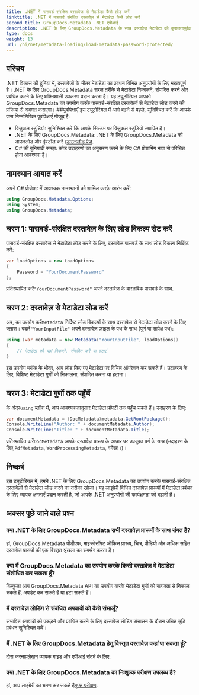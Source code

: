 ```yaml
---
title: .NET में पासवर्ड संरक्षित दस्तावेज़ से मेटाडेटा कैसे लोड करें
linktitle: .NET में पासवर्ड संरक्षित दस्तावेज़ से मेटाडेटा कैसे लोड करें
second_title: GroupDocs.Metadata .NET एपीआई
description: .NET के लिए GroupDocs.Metadata के साथ दस्तावेज़ मेटाडेटा को कुशलतापूर्वक प्रबंधित करना सीखें। अपने .NET अनुप्रयोगों में मेटाडेटा को सहजता से निकालें, संपादित करें और संभालें।
type: docs
weight: 13
url: /hi/net/metadata-loading/load-metadata-password-protected/
---
```

## परिचय
.NET विकास की दुनिया में, दस्तावेज़ों के भीतर मेटाडेटा का प्रबंधन विभिन्न अनुप्रयोगों के लिए महत्वपूर्ण है। .NET के लिए GroupDocs.Metadata सरल तरीके से मेटाडेटा निकालने, संपादित करने और प्रबंधित करने के लिए शक्तिशाली उपकरण प्रदान करता है। यह ट्यूटोरियल आपको GroupDocs.Metadata का उपयोग करके पासवर्ड-संरक्षित दस्तावेज़ों से मेटाडेटा लोड करने की प्रक्रिया से अवगत कराएगा।
##पूर्वापेक्षाएँ
इस ट्यूटोरियल में आगे बढ़ने से पहले, सुनिश्चित करें कि आपके पास निम्नलिखित पूर्वापेक्षाएँ मौजूद हैं:
- विज़ुअल स्टूडियो: सुनिश्चित करें कि आपके सिस्टम पर विज़ुअल स्टूडियो स्थापित है।
-  .NET के लिए GroupDocs.Metadata: .NET के लिए GroupDocs.Metadata को डाउनलोड और इंस्टॉल करें।[डाउनलोड पेज](https://releases.groupdocs.com/metadata/net/).
- C# की बुनियादी समझ: कोड उदाहरणों का अनुसरण करने के लिए C# प्रोग्रामिंग भाषा से परिचित होना आवश्यक है।

## नामस्थान आयात करें
अपने C# प्रोजेक्ट में आवश्यक नामस्थानों को शामिल करके आरंभ करें:
```csharp
using GroupDocs.Metadata.Options;
using System;
using GroupDocs.Metadata;
```
## चरण 1: पासवर्ड-संरक्षित दस्तावेज़ के लिए लोड विकल्प सेट करें
पासवर्ड-संरक्षित दस्तावेज़ से मेटाडेटा लोड करने के लिए, दस्तावेज़ पासवर्ड के साथ लोड विकल्प निर्दिष्ट करें:
```csharp
var loadOptions = new LoadOptions
{
    Password = "YourDocumentPassword"
};
```
 प्रतिस्थापित करें`"YourDocumentPassword"` अपने दस्तावेज़ के वास्तविक पासवर्ड के साथ.
## चरण 2: दस्तावेज़ से मेटाडेटा लोड करें
 अब, का उपयोग करें`Metadata` निर्दिष्ट लोड विकल्पों के साथ दस्तावेज़ से मेटाडेटा लोड करने के लिए क्लास। बदलें`"YourInputFile"` अपने दस्तावेज़ फ़ाइल के पथ के साथ (पूर्ण या सापेक्ष पथ):
```csharp
using (var metadata = new Metadata("YourInputFile", loadOptions))
{
    // मेटाडेटा को यहां निकालें, संपादित करें या हटाएं
}
```
इस उपयोग ब्लॉक के भीतर, आप लोड किए गए मेटाडेटा पर विभिन्न ऑपरेशन कर सकते हैं। उदाहरण के लिए, विशिष्ट मेटाडेटा गुणों को निकालना, संपादित करना या हटाना।
## चरण 3: मेटाडेटा गुणों तक पहुँचें
 के अंदर`using` ब्लॉक में, आप आवश्यकतानुसार मेटाडेटा प्रॉपर्टी तक पहुँच सकते हैं। उदाहरण के लिए:
```csharp
var documentMetadata = (DocMetadata)metadata.GetRootPackage();
Console.WriteLine("Author: " + documentMetadata.Author);
Console.WriteLine("Title: " + documentMetadata.Title);
```
 प्रतिस्थापित करें`DocMetadata` आपके दस्तावेज़ प्रारूप के आधार पर उपयुक्त वर्ग के साथ (उदाहरण के लिए,`PdfMetadata`, `WordProcessingMetadata`, वगैरह।)।

## निष्कर्ष
इस ट्यूटोरियल में, हमने .NET के लिए GroupDocs.Metadata का उपयोग करके पासवर्ड-संरक्षित दस्तावेज़ों से मेटाडेटा लोड करने का तरीका खोजा। यह लाइब्रेरी विभिन्न दस्तावेज़ प्रारूपों में मेटाडेटा प्रबंधन के लिए व्यापक क्षमताएँ प्रदान करती है, जो आपके .NET अनुप्रयोगों की कार्यक्षमता को बढ़ाती है।

## अक्सर पूछे जाने वाले प्रश्न
### क्या .NET के लिए GroupDocs.Metadata सभी दस्तावेज़ प्रारूपों के साथ संगत है?
हां, GroupDocs.Metadata पीडीएफ, माइक्रोसॉफ्ट ऑफिस प्रारूप, चित्र, वीडियो और अधिक सहित दस्तावेज़ प्रारूपों की एक विस्तृत श्रृंखला का समर्थन करता है।
### क्या मैं GroupDocs.Metadata का उपयोग करके किसी दस्तावेज़ में मेटाडेटा संशोधित कर सकता हूँ?
बिल्कुल! आप GroupDocs.Metadata API का उपयोग करके मेटाडेटा गुणों को सहजता से निकाल सकते हैं, अपडेट कर सकते हैं या हटा सकते हैं।
### मैं दस्तावेज़ लोडिंग से संबंधित अपवादों को कैसे संभालूँ?
संभावित अपवादों को पकड़ने और प्रबंधित करने के लिए दस्तावेज़ लोडिंग संचालन के दौरान उचित त्रुटि प्रबंधन सुनिश्चित करें।
### मैं .NET के लिए GroupDocs.Metadata हेतु विस्तृत दस्तावेज़ कहां पा सकता हूं?
 दौरा करना[प्रलेखन](https://reference.groupdocs.com/metadata/net/) व्यापक गाइड और एपीआई संदर्भ के लिए.
### क्या .NET के लिए GroupDocs.Metadata का निःशुल्क परीक्षण उपलब्ध है?
 हां, आप लाइब्रेरी का भ्रमण कर सकते हैं[मुफ्त परीक्षण](https://releases.groupdocs.com/).